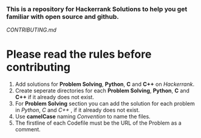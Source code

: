 ### This is a repository for Hackerrank Solutions to help you get familiar with open source and github.

*CONTRIBUTING.md*
# Please read the rules before contributing

1. Add solutions for **Problem Solving**, **Python**, **C** and **C++** on *Hackerrank*.
2. Create seperate directories for each **Problem Solving**, **Python**, **C** and **C++** if it already does not exist.
3. For **Problem Solving** section you can add the solution for each problem in *Python*, *C* and *C++* , if it already does not exist.
4. Use **camelCase** naming *Convention* to name the files.
5. The firstline of each Codefile must be the URL of the Problem as a comment. 
